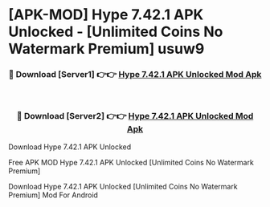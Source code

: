 # [APK-MOD] Hype 7.42.1 APK Unlocked - [Unlimited Coins No Watermark Premium] usuw9



<div align="center">
<h3>🔴 Download [Server1] 👉👉 <a href="https://momento.my/?title=Hype_7.42.1_APK_Unlocked">Hype 7.42.1 APK Unlocked Mod Apk</a></h3><br>

<h3>🔴 Download [Server2] 👉👉 <a href="https://momento.my/?title=Hype_7.42.1_APK_Unlocked">Hype 7.42.1 APK Unlocked Mod Apk</a></h3>
</div>



Download Hype 7.42.1 APK Unlocked 

Free APK MOD Hype 7.42.1 APK Unlocked [Unlimited Coins No Watermark Premium]

Download Hype 7.42.1 APK Unlocked [Unlimited Coins No Watermark Premium] Mod For Android

